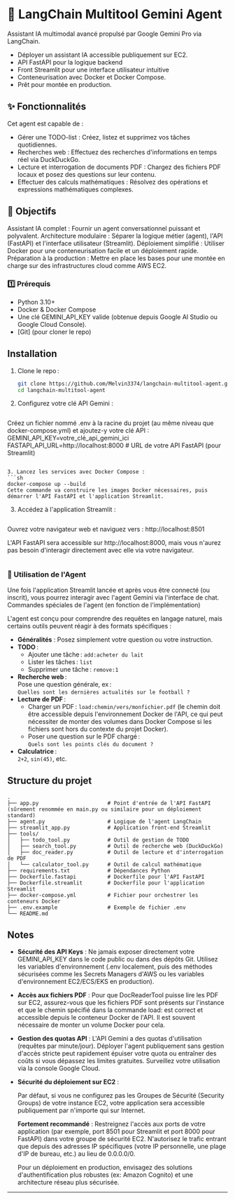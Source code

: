# 🚀 LangChain Multitool Gemini Agent
Assistant IA multimodal avancé propulsé par Google Gemini Pro via LangChain. 
- Déployer un assistant IA accessible publiquement sur EC2.
- API FastAPI pour la logique backend
- Front Streamlit pour une interface utilisateur intuitive
- Conteneurisation avec Docker et Docker Compose.
- Prêt pour montée en production.

## ✨ Fonctionnalités

Cet agent est capable de :
- Gérer une TODO-list : Créez, listez et supprimez vos tâches quotidiennes.
- Recherches web : Effectuez des recherches d'informations en temps réel via DuckDuckGo.
- Lecture et interrogation de documents PDF : Chargez des fichiers PDF locaux et posez des questions sur leur contenu.
- Effectuer des calculs mathématiques : Résolvez des opérations et expressions mathématiques complexes.

## 🎯  Objectifs

Assistant IA complet : Fournir un agent conversationnel puissant et polyvalent.
Architecture modulaire : Séparer la logique métier (agent), l'API (FastAPI) et l'interface utilisateur (Streamlit).
Déploiement simplifié : Utiliser Docker pour une conteneurisation facile et un déploiement rapide.
Préparation à la production : Mettre en place les bases pour une montée en charge sur des infrastructures cloud comme AWS EC2.

### 1️⃣ Prérequis

- Python 3.10+
- Docker & Docker Compose
- Une clé GEMINI_API_KEY valide (obtenue depuis Google AI Studio ou Google Cloud Console).
- [Git] (pour cloner le repo)

## Installation

1. Clone le repo :
   ```sh
   git clone https://github.com/Melvin3374/langchain-multitool-agent.git
   cd langchain-multitool-agent
   ```
   
2. Configurez votre clé API Gemini :
   ```sh
Créez un fichier nommé .env à la racine du projet (au même niveau que docker-compose.yml) et ajoutez-y votre clé API :
GEMINI_API_KEY=votre_clé_api_gemini_ici
FASTAPI_API_URL=http://localhost:8000 # URL de votre API FastAPI (pour Streamlit)
   ```

3. Lancez les services avec Docker Compose :
   ```sh
docker-compose up --build
Cette commande va construire les images Docker nécessaires, puis démarrer l'API FastAPI et l'application Streamlit.
   ```

3. Accédez à l'application Streamlit :
   ```sh
Ouvrez votre navigateur web et naviguez vers :
http://localhost:8501

L'API FastAPI sera accessible sur http://localhost:8000, mais vous n'aurez pas besoin d'interagir directement avec elle via votre navigateur.
   ```
```
### 💬 Utilisation de l'Agent
Une fois l'application Streamlit lancée et après vous être connecté (ou inscrit), vous pourrez interagir avec l'agent Gemini via l'interface de chat.
Commandes spéciales de l'agent (en fonction de l'implémentation)

L'agent est conçu pour comprendre des requêtes en langage naturel, mais certains outils peuvent réagir à des formats spécifiques :
- **Généralités** : Posez simplement votre question ou votre instruction.
- **TODO** :
  - Ajouter une tâche : `add:acheter du lait`
  - Lister les tâches : `list`
  - Supprimer une tâche : `remove:1`
- **Recherche web** :  
  Pose une question générale, ex :  
  `Quelles sont les dernières actualités sur le football ?`
- **Lecture de PDF** :
  - Charger un PDF : `load:chemin/vers/monfichier.pdf` (le chemin doit être accessible depuis l'environnement Docker de l'API, ce qui peut nécessiter de monter des volumes dans Docker Compose si les fichiers sont hors du contexte du projet Docker).
  - Poser une question sur le PDF chargé :  
    `Quels sont les points clés du document ?`
- **Calculatrice** :  
  `2+2`, `sin(45)`, etc.

## Structure du projet

```
.
├── app.py                      # Point d'entrée de l'API FastAPI (sûrement renommée en main.py ou similaire pour un déploiement standard)
├── agent.py                    # Logique de l'agent LangChain
├── streamlit_app.py            # Application front-end Streamlit
├── tools/
│   ├── todo_tool.py            # Outil de gestion de TODO
│   ├── search_tool.py          # Outil de recherche web (DuckDuckGo)
│   ├── doc_reader.py           # Outil de lecture et d'interrogation de PDF
│   └── calculator_tool.py      # Outil de calcul mathématique
├── requirements.txt            # Dépendances Python
├── Dockerfile.fastapi          # Dockerfile pour l'API FastAPI
├── Dockerfile.streamlit        # Dockerfile pour l'application Streamlit
├── docker-compose.yml          # Fichier pour orchestrer les conteneurs Docker
├── .env.example                # Exemple de fichier .env
└── README.md
```

## Notes

- **Sécurité des API Keys** : Ne jamais exposer directement votre GEMINI_API_KEY dans le code public ou dans des dépôts Git. Utilisez les variables d'environnement (.env localement, puis des méthodes sécurisées comme les Secrets Managers d'AWS ou les variables d'environnement EC2/ECS/EKS en production).

- **Accès aux fichiers PDF** : Pour que DocReaderTool puisse lire les PDF sur EC2, assurez-vous que les fichiers PDF sont présents sur l'instance et que le chemin spécifié dans la commande load: est correct et accessible depuis le conteneur Docker de l'API. Il est souvent nécessaire de monter un volume Docker pour cela.

- **Gestion des quotas API** : L'API Gemini a des quotas d'utilisation (requêtes par minute/jour). Déployer l'agent publiquement sans gestion d'accès stricte peut rapidement épuiser votre quota ou entraîner des coûts si vous dépassez les limites gratuites. Surveillez votre utilisation via la console Google Cloud.

- **Sécurité du déploiement sur EC2** :

    Par défaut, si vous ne configurez pas les Groupes de Sécurité (Security Groups) de votre instance EC2, votre application sera accessible publiquement par n'importe qui sur Internet.

    **Fortement recommandé** : Restreignez l'accès aux ports de votre application (par exemple, port 8501 pour Streamlit et port 8000 pour FastAPI) dans votre groupe de sécurité EC2. N'autorisez le trafic entrant que depuis des adresses IP spécifiques (votre IP personnelle, une plage d'IP de bureau, etc.) au lieu de 0.0.0.0/0.

    Pour un déploiement en production, envisagez des solutions d'authentification plus robustes (ex: Amazon Cognito) et une architecture réseau plus sécurisée.

---
